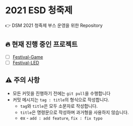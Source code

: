 # 2021 ESD 청죽제

:point_right: DSM 2021 청죽제 부스 운영을 위한 Repository

## :fire: 현재 진행 중인 프로젝트

- [ ] [Festival-Game](./festival-game)
- [ ] [Festival-LED](./festival-led)

## :warning: 주의 사항

- 모든 커밋을 진행하기 전에는 `git pull`을 수행합니다
- 커밋 메시지는 `tag : title`의 형식으로 작성합니다.
  - `tag`와 `title`은 모두 소문자로 작성합니다.
  - `title`은 명령문으로 작성하며 과거형을 사용하지 않습니다.
  - ex - `add : add feature`, `fix : fix typo`
